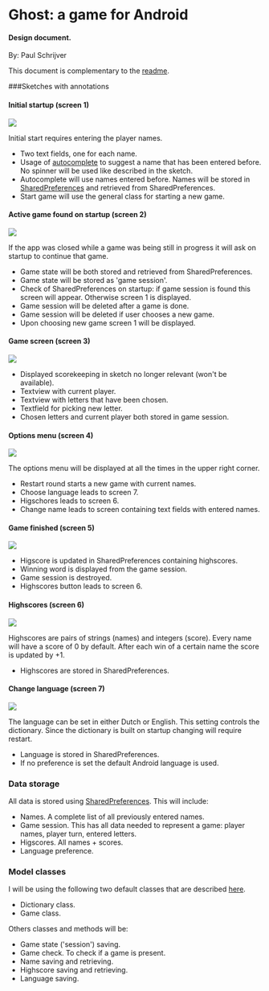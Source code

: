 # Ghost: a game for Android 
#### Design document.
By: Paul Schrijver

This document is complementary to the [readme](https://github.com/pschrijver/appstudio/tree/master/GhostProject).

###Sketches with annotations

#### Initial startup (screen 1)

![](https://raw.githubusercontent.com/pschrijver/appstudio/master/GhostProject/doc/initialstart.jpg)

Initial start requires entering the player names.
* Two text fields, one for each name.
* Usage of [autocomplete](http://developer.android.com/guide/topics/ui/controls/text.html) to suggest a name that has been entered before. No spinner will be used like described in the sketch.
* Autocomplete will use names entered before. Names will be stored in [SharedPreferences](http://developer.android.com/training/basics/data-storage/shared-preferences.html) and retrieved from SharedPreferences.
* Start game will use the general class for starting a new game.

#### Active game found on startup (screen 2)

![](https://raw.githubusercontent.com/pschrijver/appstudio/master/GhostProject/doc/gamefound.jpg)

If the app was closed while a game was being still in progress it will ask on startup to continue that game.
* Game state will be both stored and retrieved from SharedPreferences.
* Game state will be stored as 'game session'.
* Check of SharedPreferences on startup: if game session is found this screen will appear. Otherwise screen 1 is displayed.
* Game session will be deleted after a game is done.
* Game session will be deleted if user chooses a new game.
* Upon choosing new game screen 1 will be displayed.

#### Game screen (screen 3)

![](https://raw.githubusercontent.com/pschrijver/appstudio/master/GhostProject/doc/ghost.jpg)

* Displayed scorekeeping in sketch no longer relevant (won't be available).
* Textview with current player.
* Textview with letters that have been chosen.
* Textfield for picking new letter.
* Chosen letters and current player both stored in game session.

#### Options menu (screen 4)

![](https://raw.githubusercontent.com/pschrijver/appstudio/master/GhostProject/doc/menu.jpg)

The options menu will be displayed at all the times in the upper right corner.
* Restart round starts a new game with current names.
* Choose language leads to screen 7.
* Higschores leads to screen 6.
* Change name leads to screen containing text fields with entered names.


#### Game finished (screen 5)

![](https://raw.githubusercontent.com/pschrijver/appstudio/master/GhostProject/doc/gameover.jpg)

* Higscore is updated in SharedPreferences containing highscores.
* Winning word is displayed from the game session.
* Game session is destroyed.
* Highscores button leads to screen 6.

#### Highscores (screen 6)

![](https://raw.githubusercontent.com/pschrijver/appstudio/master/GhostProject/doc/highscores.jpg)

Highscores are pairs of strings (names) and integers (score). Every name will have a score of 0 by default. After each win of a certain name the score is updated by +1.
* Highscores are stored in SharedPreferences.


#### Change language (screen 7)

![](https://raw.githubusercontent.com/pschrijver/appstudio/master/GhostProject/doc/changelanguage.jpg)

The language can be set in either Dutch or English. This setting controls the dictionary. Since the dictionary is built on startup changing will require restart.
* Language is stored in SharedPreferences.
* If no preference is set the default Android language is used.

### Data storage
All data is stored using [SharedPreferences](http://developer.android.com/training/basics/data-storage/shared-preferences.html). This will include:
* Names. A complete list of all previously entered names.
* Game session. This has all data needed to represent a game: player names, player turn, entered letters.
* Higscores. All names + scores.
* Language preference.

### Model classes
I will be using the following two default classes that are described [here](http://apps.mprog.nl/project/week-3-model-classes).
* Dictionary class.
* Game class.

Others classes and methods will be:
* Game state ('session') saving.
* Game check. To check if a game is present.
* Name saving and retrieving.
* Highscore saving and retrieving.
* Language saving.
